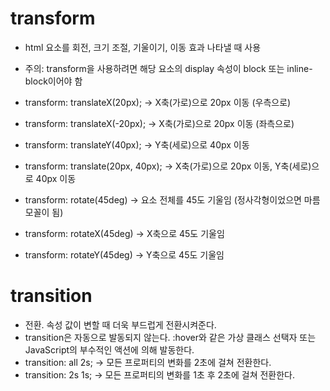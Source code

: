 # transform
* html 요소를 회전, 크기 조절, 기울이기, 이동 효과 나타낼 때 사용
* 주의: transform을 사용하려면 해당 요소의 display 속성이 block 또는 inline-block이어야 함
* transform: translateX(20px); -> X축(가로)으로 20px 이동 (우측으로)
* transform: translateX(-20px); -> X축(가로)으로 20px 이동 (좌측으로)
* transform: translateY(40px); -> Y축(세로)으로 40px 이동
* transform: translate(20px, 40px); -> X축(가로)으로 20px 이동, Y축(세로)으로 40px 이동

* transform: rotate(45deg) -> 요소 전체를 45도 기울임 (정사각형이었으면 마름모꼴이 됨)
* transform: rotateX(45deg) -> X축으로 45도 기울임
* transform: rotateY(45deg) -> Y축으로 45도 기울임

# transition 
* 전환. 속성 값이 변할 때 더욱 부드럽게 전환시켜준다.
* transition은 자동으로 발동되지 않는다. :hover와 같은 가상 클래스 선택자 또는 JavaScript의 부수적인 액션에 의해 발동한다. 
* transition: all 2s; -> 모든 프로퍼티의 변화를 2초에 걸쳐 전환한다.
* transition: 2s 1s; -> 모든 프로퍼티의 변화를 1초 후 2초에 걸쳐 전환한다.
